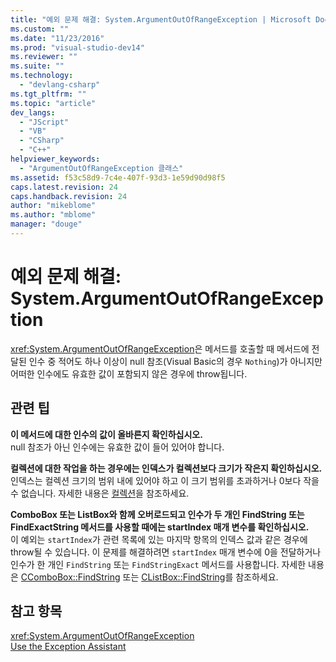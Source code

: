 ```yaml
---
title: "예외 문제 해결: System.ArgumentOutOfRangeException | Microsoft Docs"
ms.custom: ""
ms.date: "11/23/2016"
ms.prod: "visual-studio-dev14"
ms.reviewer: ""
ms.suite: ""
ms.technology: 
  - "devlang-csharp"
ms.tgt_pltfrm: ""
ms.topic: "article"
dev_langs: 
  - "JScript"
  - "VB"
  - "CSharp"
  - "C++"
helpviewer_keywords: 
  - "ArgumentOutOfRangeException 클래스"
ms.assetid: f53c58d9-7c4e-407f-93d3-1e59d90d98f5
caps.latest.revision: 24
caps.handback.revision: 24
author: "mikeblome"
ms.author: "mblome"
manager: "douge"
---
```

# 예외 문제 해결: System.ArgumentOutOfRangeException
<xref:System.ArgumentOutOfRangeException>은 메서드를 호출할 때 메서드에 전달된 인수 중 적어도 하나 이상이 null 참조\(Visual Basic의 경우 `Nothing`\)가 아니지만 어떠한 인수에도 유효한 값이 포함되지 않은 경우에 throw됩니다.  
  
## 관련 팁  
 **이 메서드에 대한 인수의 값이 올바른지 확인하십시오.**  
 null 참조가 아닌 인수에는 유효한 값이 들어 있어야 합니다.  
  
 **컬렉션에 대한 작업을 하는 경우에는 인덱스가 컬렉션보다 크기가 작은지 확인하십시오.**  
 인덱스는 컬렉션 크기의 범위 내에 있어야 하고 이 크기 범위를 초과하거나 0보다 작을 수 없습니다. 자세한 내용은 [컬렉션](../Topic/Collections%20\(C%23%20and%20Visual%20Basic\).md)을 참조하세요.  
  
 **ComboBox 또는 ListBox와 함께 오버로드되고 인수가 두 개인 FindString 또는 FindExactString 메서드를 사용할 때에는 startIndex 매개 변수를 확인하십시오.**  
 이 예외는 `startIndex`가 관련 목록에 있는 마지막 항목의 인덱스 값과 같은 경우에 throw될 수 있습니다. 이 문제를 해결하려면 `startIndex` 매개 변수에 0을 전달하거나 인수가 한 개인 `FindString` 또는 `FindStringExact` 메서드를 사용합니다. 자세한 내용은 [CComboBox::FindString](../Topic/CComboBox::FindString.md) 또는 [CListBox::FindString](../Topic/CListBox::FindString.md)를 참조하세요.  
  
## 참고 항목  
 <xref:System.ArgumentOutOfRangeException>   
 [Use the Exception Assistant](../Topic/How%20to:%20Use%20the%20Exception%20Assistant.md)